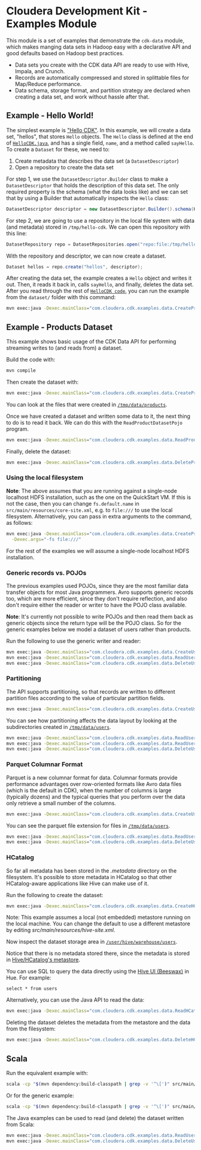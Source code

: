 # Cloudera Development Kit - Examples Module

This module is a set of examples that demonstrate the `cdk-data` module, which
makes manging data sets in Hadoop easy with a declarative API and good defaults
based on Hadoop best practices.
* Data sets you create with the CDK data API are ready to use with Hive,
  Impala, and Crunch.
* Records are automatically compressed and stored in splittable files for
  Map/Reduce performance.
* Data schema, storage format, and partition strategy are declared when
  creating a data set, and work without hassle after that.

## Example - Hello World!

The simplest example is ["Hello CDK"][hello-java]. In this example, we will
create a data set, "hellos", that stores `Hello` objects. The `Hello` class is
defined at the end of [`HelloCDK.java`][hello-java], and has a single field,
`name`, and a method called `sayHello`. To create a `Dataset` for these, we need to:

1. Create metadata that describes the data set (a `DatasetDescriptor`)
2. Open a repository to create the data set

For step 1, we use the `DatasetDescriptor.Builder` class to make a
`DatasetDescriptor` that holds the description of this data set. The only
required property is the schema (what the data looks like) and we can set that
by using a Builder that automatically inspects the `Hello` class:

```java
DatasetDescriptor descriptor = new DatasetDescriptor.Builder().schema(Hello.class).get();
```

For step 2, we are going to use a repository in the local file system with data
(and metadata) stored in `/tmp/hello-cdk`. We can open this repository with
this line:

```java
DatasetRepository repo = DatasetRepositories.open("repo:file:/tmp/hello-cdk");
```

With the repository and descriptor, we can now create a dataset.

```java
Dataset hellos = repo.create("hellos", descriptor);
```

After creating the data set, the example creates a `Hello` object and writes it
out. Then, it reads it back in, calls `sayHello`, and finally, deletes the data
set. After you read through the rest of [`HelloCDK code`][hello-java], you can
run the example from the `dataset/` folder with this command:
```bash
mvn exec:java -Dexec.mainClass="com.cloudera.cdk.examples.data.CreateProductDatasetPojo"
```

[hello-java]: src/main/java/com/cloudera/cdk/examples/data/HelloCDK.java

## Example - Products Dataset

This example shows basic usage of the CDK Data API for performing streaming writes
to (and reads from) a dataset.

Build the code with:

```bash
mvn compile
```

Then create the dataset with:

```bash
mvn exec:java -Dexec.mainClass="com.cloudera.cdk.examples.data.CreateProductDatasetPojo"
```

You can look at the files that were created in
[`/tmp/data/products`](http://localhost:8888/filebrowser/#/tmp/data/products).

Once we have created a dataset and written some data to it, the next thing to do is to
read it back. We can do this with the `ReadProductDatasetPojo` program.

```bash
mvn exec:java -Dexec.mainClass="com.cloudera.cdk.examples.data.ReadProductDatasetPojo"
```

Finally, delete the dataset:

```bash
mvn exec:java -Dexec.mainClass="com.cloudera.cdk.examples.data.DeleteProductDataset"
```

### Using the local filesystem

__Note__: The above assumes that you are running against a single-node localhost HDFS
installation, such as the one on the QuickStart VM.
If this is not the case, then you can change `fs.default.name` in
`src/main/resources/core-site.xml`, e.g. to `file:///` to use the local filesystem.
Alternatively, you can pass in extra arguments to the command, as follows:

```bash
mvn exec:java -Dexec.mainClass="com.cloudera.cdk.examples.data.CreateProductDatasetPojo" \
  -Dexec.args="-fs file:///"
```

For the rest of the examples we will assume a single-node localhost HDFS installation.

### Generic records vs. POJOs

The previous examples used POJOs, since they are the most familiar data transfer
objects for most Java programmers. Avro supports generic records too,
which are more efficient, since they don't require reflection,
and also don't require either the reader or writer to have the POJO class available.

__Note__: It's currently not possible to write POJOs and then read them back as generic
objects since the return type will be the POJO class. So for the generic examples below
we model a dataset of users rather than products.

Run the following to use the generic writer and reader:

```bash
mvn exec:java -Dexec.mainClass="com.cloudera.cdk.examples.data.CreateUserDatasetGeneric"
mvn exec:java -Dexec.mainClass="com.cloudera.cdk.examples.data.ReadUserDatasetGeneric"
mvn exec:java -Dexec.mainClass="com.cloudera.cdk.examples.data.DeleteUserDataset"
```

### Partitioning

The API supports partitioning, so that records are written to different partition files
according to the value of particular partition fields.

```bash
mvn exec:java -Dexec.mainClass="com.cloudera.cdk.examples.data.CreateUserDatasetGenericPartitioned"
```

You can see how partitioning affects the data layout by looking at the subdirectories
created in [`/tmp/data/users`](http://localhost:8888/filebrowser/#/tmp/data/users).

```bash
mvn exec:java -Dexec.mainClass="com.cloudera.cdk.examples.data.ReadUserDatasetGeneric"
mvn exec:java -Dexec.mainClass="com.cloudera.cdk.examples.data.ReadUserDatasetGenericOnePartition"
mvn exec:java -Dexec.mainClass="com.cloudera.cdk.examples.data.DeleteUserDataset"
```

### Parquet Columnar Format

Parquet is a new columnar format for data. Columnar formats provide performance
advantages over row-oriented formats like Avro data files (which is the default in CDK),
when the number of columns is large (typically dozens) and the typical queries that you perform
over the data only retrieve a small number of the columns.

```bash
mvn exec:java -Dexec.mainClass="com.cloudera.cdk.examples.data.CreateUserDatasetGenericParquet"
```

You can see the parquet file extension for files in
[`/tmp/data/users`](http://localhost:8888/filebrowser/#/tmp/data/users).

```bash
mvn exec:java -Dexec.mainClass="com.cloudera.cdk.examples.data.ReadUserDatasetGeneric"
mvn exec:java -Dexec.mainClass="com.cloudera.cdk.examples.data.DeleteUserDataset"
```

### HCatalog

So far all metadata has been stored in the _.metadata_ directory on the filesystem.
It's possible to store metadata in HCatalog so that other HCatalog-aware applications
like Hive can make use of it.

Run the following to create the dataset:

```bash
mvn exec:java -Dexec.mainClass="com.cloudera.cdk.examples.data.CreateHCatalogUserDatasetGeneric"
```

Note: This example assumes a local (not embedded) metastore running on the local machine. You can
change the default to use a different metastore by editing _src/main/resources/hive-site.xml_.

Now inspect the dataset storage area in
[`/user/hive/warehouse/users`](http://localhost:8888/filebrowser/#/user/hive/warehouse/users).

Notice that there is no metadata stored there, since the metadata is stored in
[Hive/HCatalog's metastore](http://localhost:8888/metastore/tables/).

You can use SQL to query the data directly using the
[Hive UI (Beeswax)](http://localhost:8888/beeswax/) in Hue. For example:

```
select * from users
```

Alternatively, you can use the Java API to read the data:

```bash
mvn exec:java -Dexec.mainClass="com.cloudera.cdk.examples.data.ReadHCatalogUserDatasetGeneric"
```

Deleting the dataset deletes the metadata from the metastore and the data from the
filesystem:

```bash
mvn exec:java -Dexec.mainClass="com.cloudera.cdk.examples.data.DeleteHCatalogUserDataset"
```

## Scala

Run the equivalent example with:

```bash
scala -cp "$(mvn dependency:build-classpath | grep -v '^\[')" src/main/scala/createpojo.scala
```

Or for the generic example:

```bash
scala -cp "$(mvn dependency:build-classpath | grep -v '^\[')" src/main/scala/creategeneric.scala
```

The Java examples can be used to read (and delete) the dataset written from Scala:

```bash
mvn exec:java -Dexec.mainClass="com.cloudera.cdk.examples.data.ReadUserDatasetGeneric"
mvn exec:java -Dexec.mainClass="com.cloudera.cdk.examples.data.DeleteUserDataset"
```
